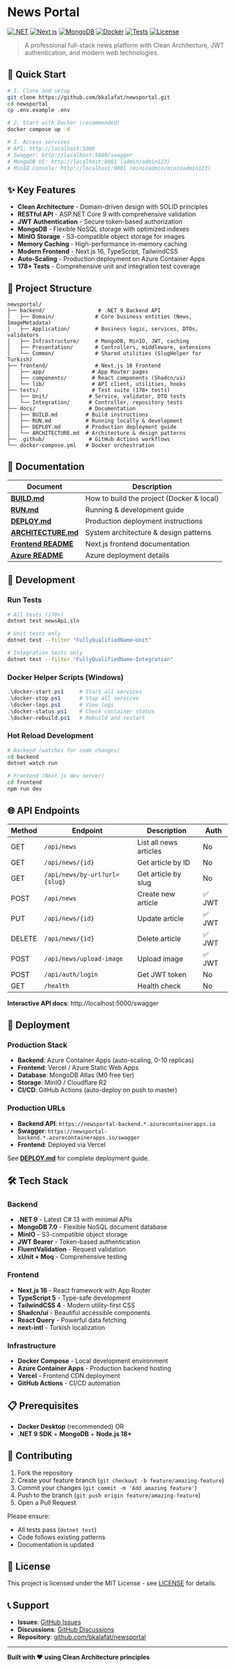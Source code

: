 # News Portal

[![.NET](https://img.shields.io/badge/.NET-9.0-512BD4?logo=dotnet)](https://dotnet.microsoft.com/)
[![Next.js](https://img.shields.io/badge/Next.js-16-black?logo=next.js)](https://nextjs.org/)
[![MongoDB](https://img.shields.io/badge/MongoDB-7.0-47A248?logo=mongodb&logoColor=white)](https://www.mongodb.com/)
[![Docker](https://img.shields.io/badge/Docker-Ready-2496ED?logo=docker&logoColor=white)](https://www.docker.com/)
[![Tests](https://img.shields.io/badge/Tests-178%20Passing-success)](tests/)
[![License](https://img.shields.io/badge/License-MIT-green.svg)](LICENSE)

> A professional full-stack news platform with Clean Architecture, JWT authentication, and modern web technologies.

## 🚀 Quick Start

```bash
# 1. Clone and setup
git clone https://github.com/bkalafat/newsportal.git
cd newsportal
cp .env.example .env

# 2. Start with Docker (recommended)
docker compose up -d

# 3. Access services
# API: http://localhost:5000
# Swagger: http://localhost:5000/swagger
# MongoDB UI: http://localhost:8081 (admin/admin123)
# MinIO Console: http://localhost:9001 (minioadmin/minioadmin123)
```

## ✨ Key Features

- **Clean Architecture** - Domain-driven design with SOLID principles
- **RESTful API** - ASP.NET Core 9 with comprehensive validation
- **JWT Authentication** - Secure token-based authorization
- **MongoDB** - Flexible NoSQL storage with optimized indexes
- **MinIO Storage** - S3-compatible object storage for images
- **Memory Caching** - High-performance in-memory caching
- **Modern Frontend** - Next.js 16, TypeScript, TailwindCSS
- **Auto-Scaling** - Production deployment on Azure Container Apps
- **178+ Tests** - Comprehensive unit and integration test coverage

## 📁 Project Structure

```
newsportal/
├── backend/                 # .NET 9 Backend API
│   ├── Domain/             # Core business entities (News, ImageMetadata)
│   ├── Application/        # Business logic, services, DTOs, validators
│   ├── Infrastructure/     # MongoDB, MinIO, JWT, caching
│   ├── Presentation/       # Controllers, middleware, extensions
│   └── Common/             # Shared utilities (SlugHelper for Turkish)
├── frontend/               # Next.js 16 Frontend
│   ├── app/               # App Router pages
│   ├── components/        # React components (Shadcn/ui)
│   └── lib/               # API client, utilities, hooks
├── tests/                 # Test suite (178+ tests)
│   ├── Unit/             # Service, validator, DTO tests
│   └── Integration/      # Controller, repository tests
├── docs/                 # Documentation
│   ├── BUILD.md         # Build instructions
│   ├── RUN.md           # Running locally & development
│   ├── DEPLOY.md        # Production deployment guide
│   └── ARCHITECTURE.md  # Architecture & design patterns
├── .github/              # GitHub Actions workflows
└── docker-compose.yml   # Docker orchestration
```

## 📖 Documentation

| Document | Description |
|----------|-------------|
| **[BUILD.md](docs/BUILD.md)** | How to build the project (Docker & local) |
| **[RUN.md](docs/RUN.md)** | Running & development guide |
| **[DEPLOY.md](docs/DEPLOY.md)** | Production deployment instructions |
| **[ARCHITECTURE.md](docs/ARCHITECTURE.md)** | System architecture & design patterns |
| **[Frontend README](frontend/README.md)** | Next.js frontend documentation |
| **[Azure README](azure/README.md)** | Azure deployment details |

## 🔧 Development

### Run Tests

```bash
# All tests (178+)
dotnet test newsApi.sln

# Unit tests only
dotnet test --filter "FullyQualifiedName~Unit"

# Integration tests only
dotnet test --filter "FullyQualifiedName~Integration"
```

### Docker Helper Scripts (Windows)

```powershell
.\docker-start.ps1     # Start all services
.\docker-stop.ps1      # Stop all services
.\docker-logs.ps1      # View logs
.\docker-status.ps1    # Check container status
.\docker-rebuild.ps1   # Rebuild and restart
```

### Hot Reload Development

```bash
# Backend (watches for code changes)
cd backend
dotnet watch run

# Frontend (Next.js dev server)
cd frontend
npm run dev
```

## 🌐 API Endpoints

| Method | Endpoint | Description | Auth |
|--------|----------|-------------|------|
| GET | `/api/news` | List all news articles | No |
| GET | `/api/news/{id}` | Get article by ID | No |
| GET | `/api/news/by-url?url={slug}` | Get article by slug | No |
| POST | `/api/news` | Create new article | ✅ JWT |
| PUT | `/api/news/{id}` | Update article | ✅ JWT |
| DELETE | `/api/news/{id}` | Delete article | ✅ JWT |
| POST | `/api/news/upload-image` | Upload image | ✅ JWT |
| POST | `/api/auth/login` | Get JWT token | No |
| GET | `/health` | Health check | No |

**Interactive API docs**: http://localhost:5000/swagger

## 🚢 Deployment

### Production Stack

- **Backend**: Azure Container Apps (auto-scaling, 0-10 replicas)
- **Frontend**: Vercel / Azure Static Web Apps
- **Database**: MongoDB Atlas (M0 free tier)
- **Storage**: MinIO / Cloudflare R2
- **CI/CD**: GitHub Actions (auto-deploy on push to master)

### Production URLs

- **Backend API**: `https://newsportal-backend.*.azurecontainerapps.io`
- **Swagger**: `https://newsportal-backend.*.azurecontainerapps.io/swagger`
- **Frontend**: Deployed via Vercel

See **[DEPLOY.md](docs/DEPLOY.md)** for complete deployment guide.

## 🛠️ Tech Stack

### Backend
- **.NET 9** - Latest C# 13 with minimal APIs
- **MongoDB 7.0** - Flexible NoSQL document database
- **MinIO** - S3-compatible object storage
- **JWT Bearer** - Token-based authentication
- **FluentValidation** - Request validation
- **xUnit + Moq** - Comprehensive testing

### Frontend
- **Next.js 16** - React framework with App Router
- **TypeScript 5** - Type-safe development
- **TailwindCSS 4** - Modern utility-first CSS
- **Shadcn/ui** - Beautiful accessible components
- **React Query** - Powerful data fetching
- **next-intl** - Turkish localization

### Infrastructure
- **Docker Compose** - Local development environment
- **Azure Container Apps** - Production backend hosting
- **Vercel** - Frontend CDN deployment
- **GitHub Actions** - CI/CD automation

## 📋 Prerequisites

- **Docker Desktop** (recommended) OR
- **.NET 9 SDK** + **MongoDB** + **Node.js 18+**

## 🤝 Contributing

1. Fork the repository
2. Create your feature branch (`git checkout -b feature/amazing-feature`)
3. Commit your changes (`git commit -m 'Add amazing feature'`)
4. Push to the branch (`git push origin feature/amazing-feature`)
5. Open a Pull Request

Please ensure:
- All tests pass (`dotnet test`)
- Code follows existing patterns
- Documentation is updated

## 📄 License

This project is licensed under the MIT License - see [LICENSE](LICENSE) for details.

## 📞 Support

- **Issues**: [GitHub Issues](https://github.com/bkalafat/newsportal/issues)
- **Discussions**: [GitHub Discussions](https://github.com/bkalafat/newsportal/discussions)
- **Repository**: [github.com/bkalafat/newsportal](https://github.com/bkalafat/newsportal)

---

**Built with ❤️ using Clean Architecture principles**
